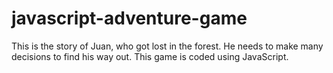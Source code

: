 # javascript-adventure-game
This is the story of Juan, who got lost in the forest. He needs to make many decisions to find his way out. This game is coded using JavaScript.
